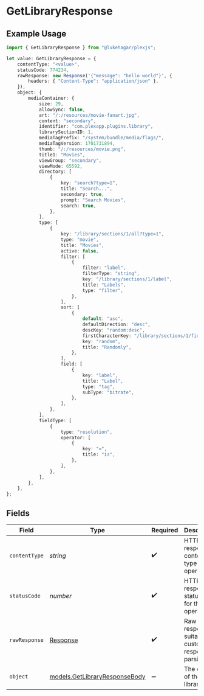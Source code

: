 # GetLibraryResponse

## Example Usage

```typescript
import { GetLibraryResponse } from "@lukehagar/plexjs";

let value: GetLibraryResponse = {
    contentType: "<value>",
    statusCode: 774234,
    rawResponse: new Response('{"message": "hello world"}', {
        headers: { "Content-Type": "application/json" },
    }),
    object: {
        mediaContainer: {
            size: 29,
            allowSync: false,
            art: "/:/resources/movie-fanart.jpg",
            content: "secondary",
            identifier: "com.plexapp.plugins.library",
            librarySectionID: 1,
            mediaTagPrefix: "/system/bundle/media/flags/",
            mediaTagVersion: 1701731894,
            thumb: "/:/resources/movie.png",
            title1: "Movies",
            viewGroup: "secondary",
            viewMode: 65592,
            directory: [
                {
                    key: "search?type=1",
                    title: "Search...",
                    secondary: true,
                    prompt: "Search Movies",
                    search: true,
                },
            ],
            type: [
                {
                    key: "/library/sections/1/all?type=1",
                    type: "movie",
                    title: "Movies",
                    active: false,
                    filter: [
                        {
                            filter: "label",
                            filterType: "string",
                            key: "/library/sections/1/label",
                            title: "Labels",
                            type: "filter",
                        },
                    ],
                    sort: [
                        {
                            default: "asc",
                            defaultDirection: "desc",
                            descKey: "random:desc",
                            firstCharacterKey: "/library/sections/1/firstCharacter",
                            key: "random",
                            title: "Randomly",
                        },
                    ],
                    field: [
                        {
                            key: "label",
                            title: "Label",
                            type: "tag",
                            subType: "bitrate",
                        },
                    ],
                },
            ],
            fieldType: [
                {
                    type: "resolution",
                    operator: [
                        {
                            key: "=",
                            title: "is",
                        },
                    ],
                },
            ],
        },
    },
};
```

## Fields

| Field                                                                 | Type                                                                  | Required                                                              | Description                                                           |
| --------------------------------------------------------------------- | --------------------------------------------------------------------- | --------------------------------------------------------------------- | --------------------------------------------------------------------- |
| `contentType`                                                         | *string*                                                              | :heavy_check_mark:                                                    | HTTP response content type for this operation                         |
| `statusCode`                                                          | *number*                                                              | :heavy_check_mark:                                                    | HTTP response status code for this operation                          |
| `rawResponse`                                                         | [Response](https://developer.mozilla.org/en-US/docs/Web/API/Response) | :heavy_check_mark:                                                    | Raw HTTP response; suitable for custom response parsing               |
| `object`                                                              | [models.GetLibraryResponseBody](../models/getlibraryresponsebody.md)  | :heavy_minus_sign:                                                    | The details of the library                                            |